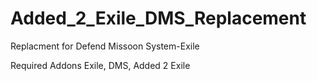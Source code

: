# Added_2_Exile_DMS_Replacement
Replacment for Defend Missoon System-Exile

Required Addons Exile, DMS, Added 2 Exile
